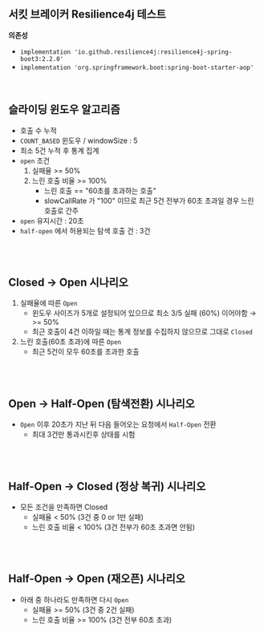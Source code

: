 ## 서킷 브레이커 Resilience4j 테스트

**의존성**

- `implementation 'io.github.resilience4j:resilience4j-spring-boot3:2.2.0'`
- `implementation 'org.springframework.boot:spring-boot-starter-aop'`

</br>

## 슬라이딩 윈도우 알고리즘

- 호출 수 누적
- `COUNT_BASED` 윈도우 / windowSize : 5
- 최소 5건 누적 후 통계 집계
- `open` 조건
  1. 실패율 >= 50%
  2. 느린 호출 비율 >= 100%
     - 느린 호출 == "60초를 초과하는 호출"
     - slowCallRate 가 "100" 이므로 최근 5건 전부가 60초 초과일 경우 느린 호출로 간주
- `open` 유지시간 : 20초
- `half-open` 에서 허용되는 탐색 호출 건 : 3건

</br>
</br>

## Closed → Open 시나리오

1. 실패율에 따른 `Open`
   - 윈도우 사이즈가 5개로 설정되어 있으므로 최소 3/5 실패 (60%) 이어야함 → >= 50%
   - 최근 호출이 4건 이하일 때는 통계 정보를 수집하지 않으므로 그대로 `Closed`
2. 느린 호출(60초 초과)에 따른 `Open`
   - 최근 5건이 모두 60초를 초과한 호출

</br>
</br>

## Open → Half-Open (탐색전환) 시나리오

- `Open` 이후 20초가 지난 뒤 다음 들어오는 요청에서 `Half-Open` 전환
  - 최대 3건만 통과시킨후 상태를 시험

</br>
</br>

## Half-Open → Closed (정상 복귀) 시나리오

- 모든 조건을 만족하면 Closed
  - 실패율 < 50% (3건 중 0 or 1만 실패)
  - 느린 호출 비율 < 100% (3건 전부가 60초 초과면 안됨)

</br>
</br>

## Half-Open → Open (재오픈) 시나리오

- 아래 중 하나라도 만족하면 다시 `Open`
  - 실패율 >= 50% (3건 중 2건 실패)
  - 느린 호출 비율 >= 100% (3건 전부 60초 초과)
